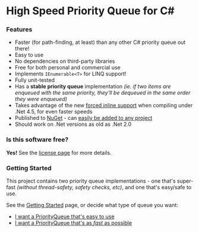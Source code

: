 # High Speed Priority Queue for C&#35;

### Features ###
* Faster (for path-finding, at least) than any other C# priority queue out there!
* Easy to use
* No dependencies on third-party libraries
* Free for both personal and commercial use
* Implements `IEnumerable<T>` for LINQ support!
* Fully unit-tested
* Has a **stable priority queue** implementation _(ie. if two items are enqueued with the same priority, they'll be dequeued in the same order they were enqueued)_
* Takes advantage of the new [forced inline support](http://msdn.microsoft.com/en-us/library/system.runtime.compilerservices.methodimploptions%28v=vs.110%29.aspx) when compiling under .Net 4.5, for even faster speeds
* Published to [NuGet](https://www.nuget.org/packages/OptimizedPriorityQueue/) - can [easily be added to any project](https://github.com/BlueRaja/High-Speed-Priority-Queue-for-C-Sharp/wiki/Getting-Started)
* Should work on .Net versions as old as .Net 2.0

### Is this software free? ###

**Yes!**  See the [license page](https://github.com/BlueRaja/High-Speed-Priority-Queue-for-C-Sharp/wiki/License) for more details.

### Getting Started ###

This project contains two priority queue implementations - one that's super-fast _(without thread-safety, safety checks, etc)_, and one that's easy/safe to use.

See the [Getting Started](https://github.com/BlueRaja/High-Speed-Priority-Queue-for-C-Sharp/wiki/Getting-Started) page, or decide what type of queue you want:

* [I want a PriorityQueue that's easy to use](https://github.com/BlueRaja/High-Speed-Priority-Queue-for-C-Sharp/wiki/Using-the-SimplePriorityQueue)
* [I want a PriorityQueue that's as _fast_ as possible](https://github.com/BlueRaja/High-Speed-Priority-Queue-for-C-Sharp/wiki/Using-the-FastPriorityQueue)
